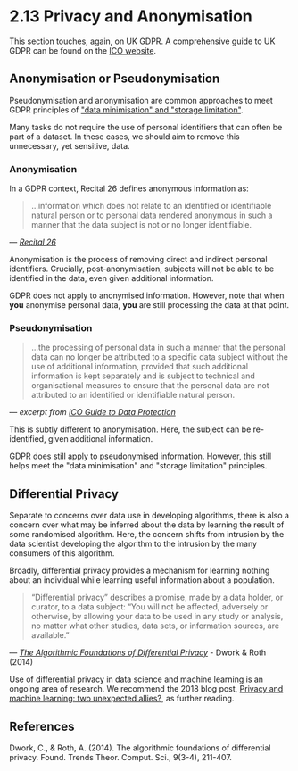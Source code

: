 # 2.13 Privacy and Anonymisation

This section touches, again, on UK GDPR. A comprehensive guide to UK GDPR can be found on the [ICO website](https://ico.org.uk/for-organisations/guide-to-data-protection/guide-to-the-general-data-protection-regulation-gdpr/).

## Anonymisation or Pseudonymisation 

Pseudonymisation and anonymisation are common approaches to meet GDPR principles of ["data minimisation" and "storage limitation"](https://www.privacy-regulation.eu/en/article-5-principles-relating-to-processing-of-personal-data-GDPR.htm). 

Many tasks do not require the use of personal identifiers that can often be part of a dataset. In these cases, we should aim to remove this unnecessary, yet sensitive, data.

### Anonymisation 

In a GDPR context, Recital 26 defines anonymous information as:
> …information which does not relate to an identified or identifiable natural person or to personal data rendered anonymous in such a manner that the data subject is not or no longer identifiable.

— *[Recital 26](https://www.privacy-regulation.eu/en/recital-26-GDPR.htm)*

Anonymisation is the process of removing direct and indirect personal identifiers. Crucially, post-anonymisation, subjects will not be able to be identified in the data, even given additional information.

GDPR does not apply to anonymised information. However, note that when **you** anonymise personal data, **you** are still processing the data at that point.


### Pseudonymisation

> …the processing of personal data in such a manner that the personal data can no longer be attributed to a specific data subject without the use of additional information, provided that such additional information is kept separately and is subject to technical and organisational measures to ensure that the personal data are not attributed to an identified or identifiable natural person.

—  *excerpt from [ICO Guide to Data Protection](https://ico.org.uk/for-organisations/guide-to-data-protection/guide-to-the-general-data-protection-regulation-gdpr/what-is-personal-data/what-is-personal-data/#pd4)*

This is subtly different to anonymisation. Here, the subject can be re-identified, given additional information.

GDPR does still apply to pseudonymised information. However, this still helps meet the "data minimisation" and "storage limitation" principles.


## Differential Privacy

Separate to concerns over data use in developing algorithms, there is also a concern over what may be inferred about the data by learning the result of some randomised algorithm. Here, the concern shifts from intrusion by the data scientist developing the algorithm to the intrusion by the many consumers of this algorithm.

Broadly, differential privacy provides a mechanism for learning nothing about an individual while learning useful information about a population.

> “Differential privacy” describes a promise, made by a data holder, or curator, to a data subject: “You will not be affected, adversely or otherwise, by allowing your data to be used in any study or analysis, no matter what other studies, data sets, or information sources, are available.”

—  *[The Algorithmic Foundations of Differential Privacy](https://www.tau.ac.il/~saharon/BigData2018/privacybook.pdf)* - Dwork & Roth (2014) 

Use of differential privacy in data science and machine learning is an ongoing area of research. 
We recommend the 2018 blog post, [Privacy and machine learning: two unexpected allies?](http://www.cleverhans.io/privacy/2018/04/29/privacy-and-machine-learning.html), as further reading.


## References

Dwork, C., & Roth, A. (2014). The algorithmic foundations of differential privacy. Found. Trends Theor. Comput. Sci., 9(3-4), 211-407.
